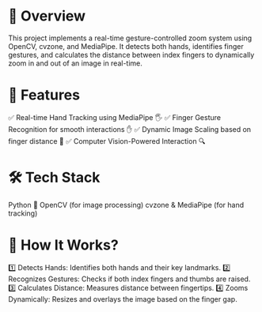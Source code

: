 # 📌 Overview
This project implements a real-time gesture-controlled zoom system using OpenCV, cvzone, and MediaPipe. It detects both hands, identifies finger gestures, and calculates the distance between index fingers to dynamically zoom in and out of an image in real-time.

# 🎯 Features
✅ Real-time Hand Tracking using MediaPipe 🖐️
✅ Finger Gesture Recognition for smooth interactions ✋
✅ Dynamic Image Scaling based on finger distance 📏
✅ Computer Vision-Powered Interaction 🔍

# 🛠️ Tech Stack
Python 🐍
OpenCV (for image processing)
cvzone & MediaPipe (for hand tracking)

# 📸 How It Works?
1️⃣ Detects Hands: Identifies both hands and their key landmarks.
2️⃣ Recognizes Gestures: Checks if both index fingers and thumbs are raised.
3️⃣ Calculates Distance: Measures distance between fingertips.
4️⃣ Zooms Dynamically: Resizes and overlays the image based on the finger gap.

